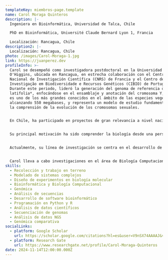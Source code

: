 ```yaml
---
templateKey: miembros-page.template
name: Carol Moraga Quinteros
description: |-
  Ingeniera en Bioinformática, Universidad de Talca, Chile

  PhD en Bioinformática, Université Claude Bernard Lyon 1, Francia

  Localización: Rancagua, Chile
description2: |-
  Localización: Rancagua, Chile
photo: /images/Carol-Moraga-1.jpg
link: https://juanperez.dev
profileInfo: >-
  Carol se desempeñó como investigadora postdoctoral en la Universidad de
  O'Higgins, ubicada en Rancagua, en estrecha colaboración con el Centro
  Nacional de Investigación Científica (CNRS) de Francia y el Centro de
  Investigação em Biodiversidade e Recursos Genéticos (CIBIO) de Portugal.
  Durante este periodo, lideró la generación del genoma de referencia de *Silene
  latifolia*, enfocándose en el ensamblaje y anotación del cromosoma Y, el cual
  es uno de los más grandes conocidos en el ámbito de las especies vegetales,
  alcanzando 550 megabases, y representa un modelo de estudio fundamental para
  la comprensión de la evolución de los cromosomas sexuales.


  En Chile, ha participado en proyectos de gran relevancia a nivel nacional, como la secuenciación de diversas especies del Desierto de Atacama y la primera secuenciación y anotación de las variantes genéticas en la población mapuche nativa chilena (Huilliche).


  Su principal motivación ha sido comprender la biología desde una perspectiva genómica y en la interpretación de datos ómicos, con un enfoque particular en especies no modelo.


  Actualmente, su línea de investigación se centra en el desarrollo de algoritmos para predecir redes de interacción entre miARNs y ARNm en especies no modelo, especialmente en plantas nativas, con el objetivo de entender cómo estas evolucionan en la determinación del sexo y cómo se adaptan a su entorno.


  Carol lleva a cabo investigaciones en el área de Biología Computacional y Biotecnología en el Instituto de Ciencias de la Ingeniería en la Universidad de O'Higgins en Rancagua.
skills:
  - Recolección y trabajo en terreno
  - Modelado de sistemas complejos
  - Diseño de experimentos en biología molecular
  - Bioinformática y Biología Computacional
  - Genómica
  - Análisis de secuencias
  - Desarrollo de software bioinformático
  - Programación en Python y R
  - Análisis de datos científicos
  - Secuenciación de genomas
  - Análisis de datos NGS
  - Genómica comparativa
socialLinks:
  - platform: Google Scholar
    url: https://scholar.google.com/citations?hl=es&user=V9nSX74AAAAJ&view_op=list_works&sortby=pubdate
  - platform: Research Gate
    url: https://www.researchgate.net/profile/Carol-Moraga-Quinteros
date: 2024-11-14T12:00:00.000Z
---
```

